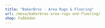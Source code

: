 ```yaml
---
title: "BakerBros - Area Rugs & Flooring"
url: /mesa/bakerbros-area-rugs-und-flooring/
shop: Fußböden
---
```


